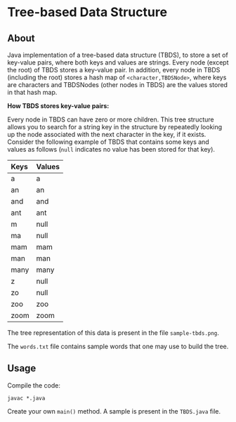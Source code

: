 # Tree-based Data Structure

## About
Java implementation of a tree-based data structure (TBDS), to store a set of key-value pairs, where both keys and values are strings. Every node (except the root) of TBDS stores a key-value pair. In addition, every node in TBDS (including the root) stores a hash map of ```<character,TBDSNode>```, where keys are characters and TBDSNodes (other nodes in TBDS) are the values stored in that hash map.

**How TBDS stores key-value pairs:**

Every node in TBDS can have zero or more children. This tree structure allows you to search for a string key in the structure by repeatedly looking up the node associated with the next character in the key, if it exists. Consider the following example of TBDS that contains some keys and values as follows (```null``` indicates no value has been stored for that key).

|Keys |Values |
|:-----|:----|
|a | a|
|an | an|
|and | and|
|ant | ant|
|m | null|
|ma | null|
|mam | mam|
|man | man|
|many | many|
|z | null|
|zo | null|
|zoo | zoo|
|zoom | zoom|

The tree representation of this data is present in the file ```sample-tbds.png```.

The ```words.txt``` file contains sample words that one may use to build the tree.

## Usage
Compile the code:
```
javac *.java
```

Create your own ```main()``` method. A sample is present in the ```TBDS.java``` file.
